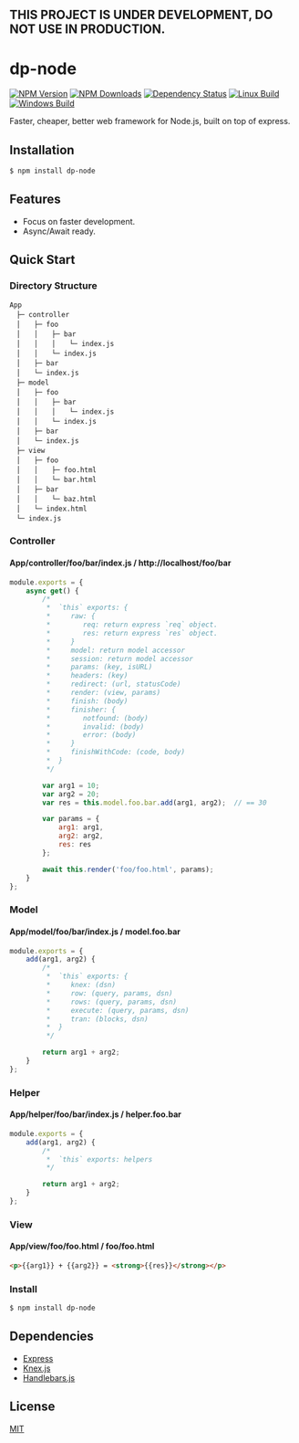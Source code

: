 **THIS PROJECT IS UNDER DEVELOPMENT, DO NOT USE IN PRODUCTION.**
----------------------------------------------------------------

dp-node
=======

[![NPM Version](https://img.shields.io/npm/v/dp-node.svg)](https://npmjs.org/package/dp-node)
[![NPM Downloads](https://img.shields.io/npm/dm/dp-node.svg)](https://npmjs.org/package/dp-node)
[![Dependency Status](https://david-dm.org/why2pac/dp-node.svg)](https://david-dm.org/why2pac/dp-node)
[![Linux Build](https://img.shields.io/travis/why2pac/dp-node/master.svg?label=linux)](https://travis-ci.org/why2pac/dp-node)
[![Windows Build](https://img.shields.io/appveyor/ci/why2pac/dp-node/master.svg?label=windows)](https://ci.appveyor.com/project/why2pac/dp-node)

Faster, cheaper, better web framework for Node.js, built on top of express.

## Installation

```bash
$ npm install dp-node
```

## Features

  * Focus on faster development.
  * Async/Await ready.

## Quick Start

### Directory Structure

```
App
　├─ controller
　│　　├─ foo
　│　　│　　├─ bar
　│　　│　　│　　└─ index.js
　│　　│　　└─ index.js
　│　　├─ bar
　│　　└─ index.js
　├─ model
　│　　├─ foo
　│　　│　　├─ bar
　│　　│　　│　　└─ index.js
　│　　│　　└─ index.js
　│　　├─ bar
　│　　└─ index.js
　├─ view
　│　　├─ foo
　│　　│　　├─ foo.html
　│　　│　　└─ bar.html
　│　　├─ bar
　│　　│　　└─ baz.html
　│　　└─ index.html
　└─ index.js
```

### Controller

#### App/controller/foo/bar/index.js / http://localhost/foo/bar

```Javascript
module.exports = {
    async get() {
        /*
         *  `this` exports: {
         *     raw: {
         *        req: return express `req` object.
         *        res: return express `res` object.
         *     }
         *     model: return model accessor
         *     session: return model accessor
         *     params: (key, isURL)
         *     headers: (key)
         *     redirect: (url, statusCode)
         *     render: (view, params)
         *     finish: (body)
         *     finisher: {
         *        notfound: (body)
         *        invalid: (body)
         *        error: (body)
         *     }
         *     finishWithCode: (code, body)
         *  }
         */

        var arg1 = 10;
        var arg2 = 20;
        var res = this.model.foo.bar.add(arg1, arg2);  // == 30

        var params = {
            arg1: arg1,
            arg2: arg2,
            res: res
        };

        await this.render('foo/foo.html', params);
    }
};
```

### Model

#### App/model/foo/bar/index.js / model.foo.bar

```Javascript
module.exports = {
    add(arg1, arg2) {
        /*
         *  `this` exports: {
         *     knex: (dsn)
         *     row: (query, params, dsn)
         *     rows: (query, params, dsn)
         *     execute: (query, params, dsn)
         *     tran: (blocks, dsn)
         *  }
         */

        return arg1 + arg2;
    }
};
```

### Helper

#### App/helper/foo/bar/index.js / helper.foo.bar

```Javascript
module.exports = {
    add(arg1, arg2) {
        /*
         *  `this` exports: helpers
         */

        return arg1 + arg2;
    }
};
```

### View

#### App/view/foo/foo.html / foo/foo.html

```HTML
<p>{{arg1}} + {{arg2}} = <strong>{{res}}</strong></p>
```

### Install

```bash
$ npm install dp-node
```

## Dependencies

* [Express](http://expressjs.com)
* [Knex.js](http://knexjs.org)
* [Handlebars.js](http://handlebarsjs.com)

## License

  [MIT](LICENSE)
